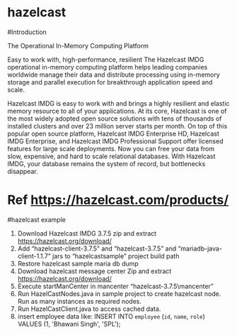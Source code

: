 # hazelcast 

#Introduction

The Operational In-Memory Computing Platform

Easy to work with, high-performance, resilient
The Hazelcast IMDG operational in-memory computing platform helps leading companies worldwide manage their data and distribute processing using in-memory storage and parallel execution for breakthrough application speed and scale.

Hazelcast IMDG is easy to work with and brings a highly resilient and elastic memory resource to all of your applications. At its core, Hazelcast is one of the most widely adopted open source solutions with tens of thousands of installed clusters and over 23 million server starts per month. On top of this popular open source platform, Hazelcast IMDG Enterprise HD, Hazelcast IMDG Enterprise, and Hazelcast IMDG Professional Support offer licensed features for large scale deployments. Now you can free your data from slow, expensive, and hard to scale relational databases. With Hazelcast IMDG, your database remains the system of record, but bottlenecks disappear.

# Ref https://hazelcast.com/products/

#hazelcast example

1.	Download Hazelcast IMDG 3.7.5 zip and extract
https://hazelcast.org/download/
2.	Add “hazelcast-client-3.7.5” and “hazelcast-3.7.5” and “mariadb-java-client-1.1.7” jars to “hazelcastsample” project build path
3.	Restore hazelcast sample maria db dump 
4.	Download hazelcast message center Zip  and extract
https://hazelcast.org/download/
5.	Execute startManCenter in mancenter  “hazelcast-3.7.5\mancenter”
6.	Run HazelCastNodes.java in sample project to create hazelcast node. Run as many instances as required nodes.
7.	Run HazelCastClient.java to access cached data.
8. insert employee data like:
   INSERT INTO `employee` (`id`, `name`, `role`) VALUES (1, 'Bhawani Singh', 'SPL');
